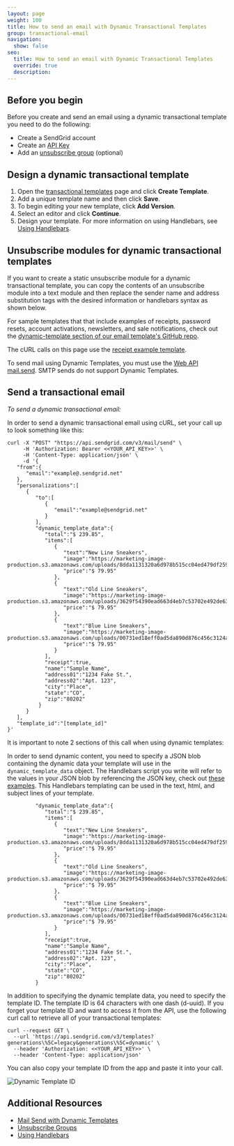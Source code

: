 ```yaml
---
layout: page
weight: 100
title: How to send an email with Dynamic Transactional Templates
group: transactional-email
navigation:
  show: false
seo:
  title: How to send an email with Dynamic Transactional Templates
  override: true
  description:
---
```


## 	Before you begin

Before you create and send an email using a dynamic transactional template you need to do the following:

* Create a SendGrid account
* Create an [API Key]({{root_url}}/ui/account-and-settings/api-keys/)
* Add an [unsubscribe group]({{root_url}}/ui/sending-email/group-unsubscribes/) (optional)

## 	Design a dynamic transactional template

1. Open the [transactional templates](https://sendgrid.com/dynamic_templates) page and click **Create Template**.
2. Add a unique template name and then click **Save**.
3. To begin editing your new template, click **Add Version**.
4. Select an editor and click **Continue**.
5. Design your template. For more information on using Handlebars, see [Using Handlebars]({{root_url}}/for-developers/sending-email/using-handlebars/).

##  Unsubscribe modules for dynamic transactional templates

If you want to create a static unsubscribe module for a dynamic transactional template, you can copy the contents of an unsubscribe module into a text module and then replace the sender name and address substitution tags with the desired information or handlebars syntax as shown below.

For sample templates that that include examples of receipts, password resets, account activations, newsletters, and sale notifications, check out the [dynamic-template section of our email template's GitHub repo](https://github.com/sendgrid/email-templates/tree/master/dynamic-templates).

The cURL calls on this page use the [receipt example template](https://github.com/sendgrid/email-templates/tree/master/dynamic-templates/receipt).

<call-out type="warning">

To send mail using Dynamic Templates, you must use the [Web API mail.send](https://sendgrid.com/docs/for-developers/sending-email/v3-mail-send-faq/). SMTP sends do not support Dynamic Templates.

</call-out>

## 	Send a transactional email

*To send a dynamic transactional email:*

In order to send a dynamic transactional email using cURL, set your call up to look something like this:

```
curl -X "POST" "https://api.sendgrid.com/v3/mail/send" \
     -H 'Authorization: Bearer <<YOUR_API_KEY>>' \
     -H 'Content-Type: application/json' \
     -d '{
   "from":{
      "email":"example@.sendgrid.net"
   },
   "personalizations":[
      {
         "to":[
            {
               "email":"example@sendgrid.net"
            }
         ],
         "dynamic_template_data":{
            "total":"$ 239.85",
            "items":[
               {
                  "text":"New Line Sneakers",
                  "image":"https://marketing-image-production.s3.amazonaws.com/uploads/8dda1131320a6d978b515cc04ed479df259a458d5d45d58b6b381cae0bf9588113e80ef912f69e8c4cc1ef1a0297e8eefdb7b270064cc046b79a44e21b811802.png",
                  "price":"$ 79.95"
               },
               {
                  "text":"Old Line Sneakers",
                  "image":"https://marketing-image-production.s3.amazonaws.com/uploads/3629f54390ead663d4eb7c53702e492de63299d7c5f7239efdc693b09b9b28c82c924225dcd8dcb65732d5ca7b7b753c5f17e056405bbd4596e4e63a96ae5018.png",
                  "price":"$ 79.95"
               },
               {
                  "text":"Blue Line Sneakers",
                  "image":"https://marketing-image-production.s3.amazonaws.com/uploads/00731ed18eff0ad5da890d876c456c3124a4e44cb48196533e9b95fb2b959b7194c2dc7637b788341d1ff4f88d1dc88e23f7e3704726d313c57f350911dd2bd0.png",
                  "price":"$ 79.95"
               }
            ],
            "receipt":true,
            "name":"Sample Name",
            "address01":"1234 Fake St.",
            "address02":"Apt. 123",
            "city":"Place",
            "state":"CO",
            "zip":"80202"
          }
      }
   ],
   "template_id":"[template_id]"
}'
```

It is important to note 2 sections of this call when using dynamic templates:

In order to send dynamic content, you need to specify a JSON blob containing the dynamic data your template will use in the `dynamic_template_data` object. The Handlebars script you write will refer to the values in your JSON blob by referencing the JSON key, check out [these examples]({{root_url}}/for-developers/sending-email/using-handlebars/#handlebarjs-reference). This Handlebars templating can be used in the text, html, and subject lines of your template.
```
         "dynamic_template_data":{
            "total":"$ 239.85",
            "items":[
               {
                  "text":"New Line Sneakers",
                  "image":"https://marketing-image-production.s3.amazonaws.com/uploads/8dda1131320a6d978b515cc04ed479df259a458d5d45d58b6b381cae0bf9588113e80ef912f69e8c4cc1ef1a0297e8eefdb7b270064cc046b79a44e21b811802.png",
                  "price":"$ 79.95"
               },
               {
                  "text":"Old Line Sneakers",
                  "image":"https://marketing-image-production.s3.amazonaws.com/uploads/3629f54390ead663d4eb7c53702e492de63299d7c5f7239efdc693b09b9b28c82c924225dcd8dcb65732d5ca7b7b753c5f17e056405bbd4596e4e63a96ae5018.png",
                  "price":"$ 79.95"
               },
               {
                  "text":"Blue Line Sneakers",
                  "image":"https://marketing-image-production.s3.amazonaws.com/uploads/00731ed18eff0ad5da890d876c456c3124a4e44cb48196533e9b95fb2b959b7194c2dc7637b788341d1ff4f88d1dc88e23f7e3704726d313c57f350911dd2bd0.png",
                  "price":"$ 79.95"
               }
            ],
            "receipt":true,
            "name":"Sample Name",
            "address01":"1234 Fake St.",
            "address02":"Apt. 123",
            "city":"Place",
            "state":"CO",
            "zip":"80202"
         }
```

In addition to specifying the dynamic template data, you need to specify the template ID. The template ID is 64 characters with one dash (d-uuid). If you forget your template ID and want to access it from the API, use the following curl call to retrieve all of your transactional templates:

```
curl --request GET \
  --url 'https://api.sendgrid.com/v3/templates?generations\%5C=legacy&generations\%5C=dynamic' \
  --header 'Authorization: <<YOUR_API_KEY>>' \
  --header 'Content-Type: application/json'
```

You can also copy your template ID from the app and paste it into your call.

![]({{root_url}}/img/dynamic_template_id.png "Dynamic Template ID")

## 	Additional Resources
- [Mail Send with Dynamic Templates](https://sendgrid.api-docs.io/v3.0/mail-send/v3-mail-send#handlebars)
- [Unsubscribe Groups]({{root_url}}/ui/sending-email/group-unsubscribes/)
- [Using Handlebars]({{root_url}}/for-developers/sending-email/using-handlebars/)

